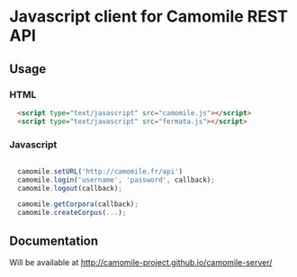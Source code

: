 # Javascript client for Camomile REST API


## Usage

### HTML

```html
  <script type="text/javascript" src="camomile.js"></script>
  <script type="text/javascript" src="fermata.js"></script>
```

### Javascript

```javascript
  
  camomile.setURL('http://camomile.fr/api')
  camomile.login('username', 'password', callback);
  camomile.logout(callback);

  camomile.getCorpora(callback);
  camomile.createCorpus(...);

```

## Documentation

Will be available at http://camomile-project.github.io/camomile-server/ 

